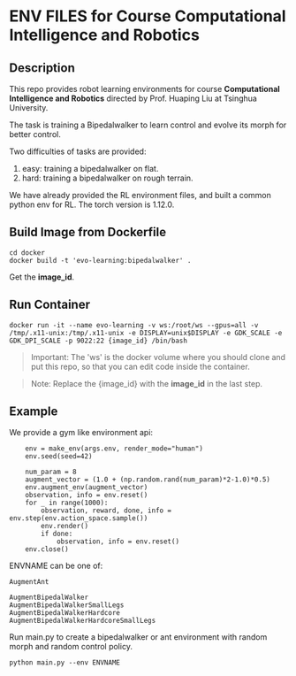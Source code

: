 # ENV FILES for Course **Computational Intelligence and Robotics**
## Description
This repo provides robot learning environments for course **Computational Intelligence and Robotics** directed by Prof. Huaping Liu at Tsinghua University.

The task is training a Bipedalwalker to learn control and evolve its morph for better control.

Two difficulties of tasks are provided:
1. easy: training a bipedalwalker on flat.
2. hard: training a bipedalwalker on rough terrain.

We have already provided the RL environment files, and built a common python env for RL. The torch version is 1.12.0.

## Build Image from Dockerfile
```
cd docker
docker build -t 'evo-learning:bipedalwalker' . 
```
Get the **image_id**.

## Run Container
```
docker run -it --name evo-learning -v ws:/root/ws --gpus=all -v /tmp/.x11-unix:/tmp/.x11-unix -e DISPLAY=unix$DISPLAY -e GDK_SCALE -e GDK_DPI_SCALE -p 9022:22 {image_id} /bin/bash
```
> Important: The 'ws' is the docker volume where you should clone and put this repo, so that you can edit code inside the container.

> Note: Replace the {image_id} with the **image_id** in the last step.

## Example
We provide a gym like environment api:
```
    env = make_env(args.env, render_mode="human")
    env.seed(seed=42)

    num_param = 8
    augment_vector = (1.0 + (np.random.rand(num_param)*2-1.0)*0.5)
    env.augment_env(augment_vector)
    observation, info = env.reset()
    for _ in range(1000):
        observation, reward, done, info = env.step(env.action_space.sample())
        env.render()
        if done:
            observation, info = env.reset()
    env.close()
```
ENVNAME can be one of:
```
AugmentAnt

AugmentBipedalWalker
AugmentBipedalWalkerSmallLegs
AugmentBipedalWalkerHardcore
AugmentBipedalWalkerHardcoreSmallLegs
```
Run main.py to create a bipedalwalker or ant environment with random morph and random control policy.
```
python main.py --env ENVNAME
```